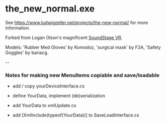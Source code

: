 # the_new_normal.exe

See https://www.ludwigzeller.net/projects/the-new-normal/ for more information.

Forked from Logan Olson's magnificent [SoundStage VR](https://github.com/googlearchive/soundstagevr).

Models: 'Rubber Med Gloves' by Komodoz, 'surgical mask' by F2A, 'Safety Goggles' by bariacg.

--

### Notes for making new MenuItems copiable and save/loadable

- add / copy yourDeviceInterface.cs 
- define YourData, implement (de)serialization 

- add YourData to xmlUpdate.cs
- add [XmlInclude(typeof(YourData))] to SaveLoadInterface.cs
